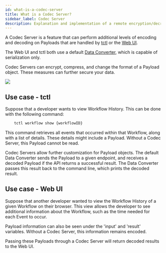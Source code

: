 ```yaml
---
id: what-is-a-codec-server
title: What is a Codec Server?
sidebar_label: Codec Server
description: Explanation and implementation of a remote encryption/decryption server.
---
```


A Codec Server is a feature that can perform additional levels of encoding and decoding on Payloads that are handled by [tctl](/docs/tctl/index) or the [Web UI](/docs/web-ui/how-to-use-a-list-filter-in-the-temporal-web-ui).

The Web UI and tctl both use a default [Data Converter](/docs/concepts/what-is-a-data-converter), which is capable of serialization only.

Codec Servers can encrypt, compress, and change the format of a Payload object.
These measures can further secure your data.

![](/img/tctl-diagram-codec-server.svg)

## Use case - tctl

Suppose that a developer wants to view Workflow History. This can be done with the following command:

```bash
    tctl workflow show {workflowID}
```

This command retrieves all events that occurred within that Workflow, along with a list of details. These details might include a Payload. Without a Codec Server, this Payload cannot be read.

Codec Servers allow further customization for Payload objects. The default Data Converter sends the Payload to a given endpoint, and receives a decoded Payload if the API returns a successful result. The Data Converter passes this result back to the command line, which prints the decoded result.

## Use case - Web UI

Suppose that another developer wanted to view the Workflow History of a given Workflow on their browser. This view allows the developer to see additional information about the Workflow, such as the time needed for each Event to occur.

Payload information can also be seen under the 'input' and 'result' variables. Without a Codec Server, this information remains encoded.

Passing these Payloads through a Codec Server will return decoded results to the Web UI.
